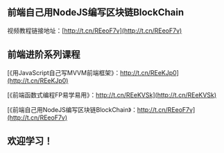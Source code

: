 ## 前端自己用NodeJS编写区块链BlockChain

视频教程链接地址：[http://t.cn/REeoF7v](http://t.cn/REeoF7v)

## 前端进阶系列课程
[《用JavaScript自己写MVVM前端框架》：http://t.cn/REeKJp0](http://t.cn/REeKJp0)

[《前端函数式编程FP易学易用》：http://t.cn/REeKVSk](http://t.cn/REeKVSk)

[《前端自己用NodeJS编写区块链BlockChain》：http://t.cn/REeoF7v](http://t.cn/REeoF7v)


## 欢迎学习！